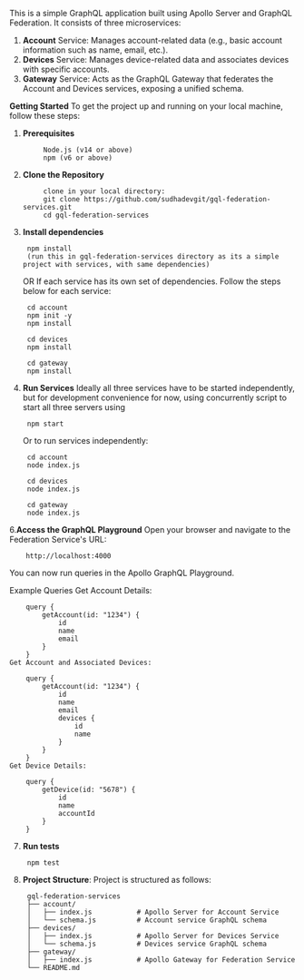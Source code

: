 This is a simple GraphQL application built using Apollo Server and GraphQL Federation. It consists of three microservices:

1. **Account** Service: Manages account-related data (e.g., basic account information such as name, email, etc.).
2. **Devices** Service: Manages device-related data and associates devices with specific accounts.
3. **Gateway** Service: Acts as the GraphQL Gateway that federates the Account and Devices services, exposing a unified schema.
   

**Getting Started**
    To get the project up and running on your local machine, follow these steps:

1. **Prerequisites**

            Node.js (v14 or above)
            npm (v6 or above)

2. **Clone the Repository**

            clone in your local directory:
            git clone https://github.com/sudhadevgit/gql-federation-services.git
            cd gql-federation-services

4. **Install dependencies**
        
        npm install 
        (run this in gql-federation-services directory as its a simple project with services, with same dependencies)

    OR If each service has its own set of dependencies. Follow the steps below for each service:

        cd account
        npm init -y
        npm install

        cd devices
        npm install

        cd gateway
        npm install

5. **Run Services**
    Ideally all three services have to be started independently, but for development convenience for now, using concurrently script to start all three servers using

        npm start 

   Or to run services independently:

        cd account
        node index.js

        cd devices
        node index.js

        cd gateway
        node index.js

6.**Access the GraphQL Playground**
   Open your browser and navigate to the Federation Service's URL:

        http://localhost:4000

  You can now run queries in the Apollo GraphQL Playground.

Example Queries
Get Account Details:

        query {
            getAccount(id: "1234") {
                id
                name
                email
            }
        }
    Get Account and Associated Devices:

        query {
            getAccount(id: "1234") {
                id
                name
                email
                devices {
                    id
                    name
                }
            }
        }
    Get Device Details:

        query {
            getDevice(id: "5678") {
                id
                name
                accountId
            }
        }

7. **Run tests**
    
        npm test 

8. **Project Structure**:   Project is structured as follows:

        gql-federation-services
        ├── account/
        │   ├── index.js           # Apollo Server for Account Service
        │   └── schema.js          # Account service GraphQL schema
        ├── devices/
        │   ├── index.js           # Apollo Server for Devices Service
        │   └── schema.js          # Devices service GraphQL schema
        ├── gateway/
        │   ├── index.js           # Apollo Gateway for Federation Service
        └── README.md
   

